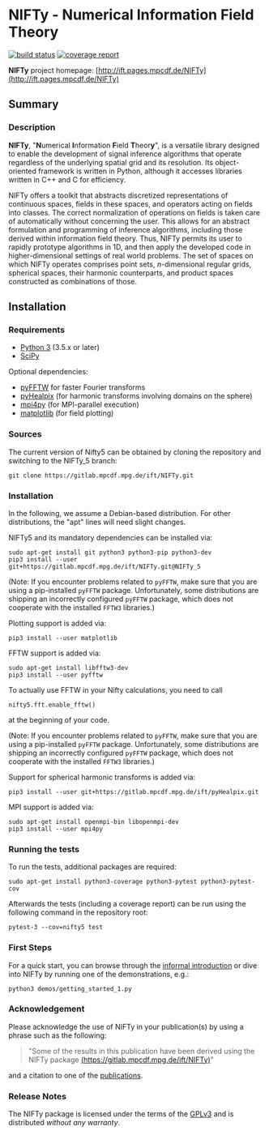 NIFTy - Numerical Information Field Theory
==========================================
[![build status](https://gitlab.mpcdf.mpg.de/ift/nifty-dev/badges/NIFTy_5/build.svg)](https://gitlab.mpcdf.mpg.de/ift/nifty-dev/commits/NIFTy_5)
[![coverage report](https://gitlab.mpcdf.mpg.de/ift/nifty-dev/badges/NIFTy_5/coverage.svg)](https://gitlab.mpcdf.mpg.de/ift/nifty-dev/commits/NIFTy_5)

**NIFTy** project homepage:
[http://ift.pages.mpcdf.de/NIFTy](http://ift.pages.mpcdf.de/NIFTy)

Summary
-------

### Description

**NIFTy**, "**N**umerical **I**nformation **F**ield **T**heor<strong>y</strong>", is
a versatile library designed to enable the development of signal
inference algorithms that operate regardless of the underlying spatial
grid and its resolution. Its object-oriented framework is written in
Python, although it accesses libraries written in C++ and C for
efficiency.

NIFTy offers a toolkit that abstracts discretized representations of
continuous spaces, fields in these spaces, and operators acting on
fields into classes. The correct normalization of operations on
fields is taken care of automatically without concerning the user. This
allows for an abstract formulation and programming of inference
algorithms, including those derived within information field theory.
Thus, NIFTy permits its user to rapidly prototype algorithms in 1D, and
then apply the developed code in higher-dimensional settings of real
world problems. The set of spaces on which NIFTy operates comprises
point sets, *n*-dimensional regular grids, spherical spaces, their
harmonic counterparts, and product spaces constructed as combinations of
those.


Installation
------------

### Requirements

- [Python 3](https://www.python.org/) (3.5.x or later)
- [SciPy](https://www.scipy.org/)

Optional dependencies:
- [pyFFTW](https://pypi.python.org/pypi/pyFFTW) for faster Fourier transforms
- [pyHealpix](https://gitlab.mpcdf.mpg.de/ift/pyHealpix) (for harmonic
    transforms involving domains on the sphere)
- [mpi4py](https://mpi4py.scipy.org) (for MPI-parallel execution)
- [matplotlib](https://matplotlib.org/) (for field plotting)

### Sources

The current version of Nifty5 can be obtained by cloning the repository and
switching to the NIFTy_5 branch:

    git clone https://gitlab.mpcdf.mpg.de/ift/NIFTy.git

### Installation

In the following, we assume a Debian-based distribution. For other
distributions, the "apt" lines will need slight changes.

NIFTy5 and its mandatory dependencies can be installed via:

    sudo apt-get install git python3 python3-pip python3-dev
    pip3 install --user git+https://gitlab.mpcdf.mpg.de/ift/NIFTy.git@NIFTy_5

(Note: If you encounter problems related to `pyFFTW`, make sure that you are
using a pip-installed `pyFFTW` package. Unfortunately, some distributions are
shipping an incorrectly configured `pyFFTW` package, which does not cooperate
with the installed `FFTW3` libraries.)

Plotting support is added via:

    pip3 install --user matplotlib

FFTW support is added via:

    sudo apt-get install libfftw3-dev
    pip3 install --user pyfftw

To actually use FFTW in your Nifty calculations, you need to call

    nifty5.fft.enable_fftw()

at the beginning of your code.

(Note: If you encounter problems related to `pyFFTW`, make sure that you are
using a pip-installed `pyFFTW` package. Unfortunately, some distributions are
shipping an incorrectly configured `pyFFTW` package, which does not cooperate
with the installed `FFTW3` libraries.)

Support for spherical harmonic transforms is added via:

    pip3 install --user git+https://gitlab.mpcdf.mpg.de/ift/pyHealpix.git

MPI support is added via:

    sudo apt-get install openmpi-bin libopenmpi-dev
    pip3 install --user mpi4py

### Running the tests

To run the tests, additional packages are required:

    sudo apt-get install python3-coverage python3-pytest python3-pytest-cov

Afterwards the tests (including a coverage report) can be run using the
following command in the repository root:

    pytest-3 --cov=nifty5 test


### First Steps

For a quick start, you can browse through the [informal
introduction](http://ift.pages.mpcdf.de/NIFTy/code.html) or
dive into NIFTy by running one of the demonstrations, e.g.:

    python3 demos/getting_started_1.py


### Acknowledgement

Please acknowledge the use of NIFTy in your publication(s) by using a
phrase such as the following:

> "Some of the results in this publication have been derived using the
> NIFTy package [(https://gitlab.mpcdf.mpg.de/ift/NIFTy)](https://gitlab.mpcdf.mpg.de/ift/NIFTy)"

and a citation to one of the [publications](http://ift.pages.mpcdf.de/NIFTy/citations.html).


### Release Notes

The NIFTy package is licensed under the terms of the
[GPLv3](https://www.gnu.org/licenses/gpl.html) and is distributed
*without any warranty*.
